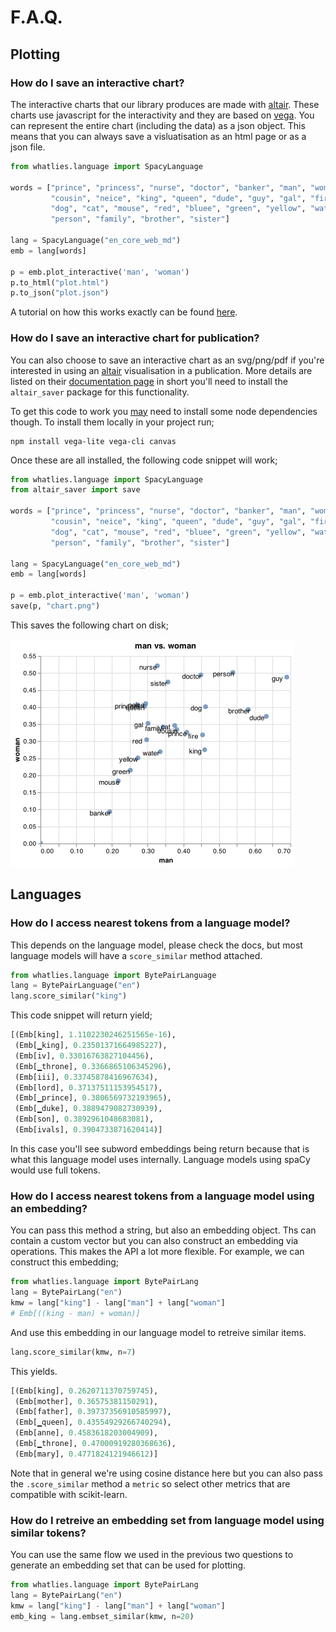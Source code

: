 # F.A.Q. 

## Plotting

### How do I save an interactive chart? 

The interactive charts that our library produces are made with [altair](https://altair-viz.github.io/). 
These charts use javascript for the interactivity and they are based on [vega](https://vega.github.io/vega-lite/).
You can represent the entire chart (including the data) as a json object. This means that you can always 
save a visluatisation as an html page or as a json file. 

```python
from whatlies.language import SpacyLanguage

words = ["prince", "princess", "nurse", "doctor", "banker", "man", "woman",
         "cousin", "neice", "king", "queen", "dude", "guy", "gal", "fire",
         "dog", "cat", "mouse", "red", "bluee", "green", "yellow", "water",
         "person", "family", "brother", "sister"]

lang = SpacyLanguage("en_core_web_md")
emb = lang[words]

p = emb.plot_interactive('man', 'woman')
p.to_html("plot.html")
p.to_json("plot.json")
```

A tutorial on how this works exactly can be found [here](https://calmcode.io/altair/json.html).

### How do I save an interactive chart for publication? 

You can also choose to save an interactive chart as an svg/png/pdf if you're interested 
in using an [altair](https://altair-viz.github.io/) visualisation in a publication. More
details are listed on their [documentation page](https://altair-viz.github.io/user_guide/saving_charts.html?highlight=save%20svg#png-svg-and-pdf-format)
in short you'll need to install the `altair_saver` package for this functionality.

To get this code to work you [may](https://github.com/RasaHQ/whatlies/issues/58) need to install some node
dependencies though. To install them locally in your project run;

```
npm install vega-lite vega-cli canvas
```

Once these are all installed, the following code snippet will work; 

```python
from whatlies.language import SpacyLanguage
from altair_saver import save

words = ["prince", "princess", "nurse", "doctor", "banker", "man", "woman",
         "cousin", "neice", "king", "queen", "dude", "guy", "gal", "fire",
         "dog", "cat", "mouse", "red", "bluee", "green", "yellow", "water",
         "person", "family", "brother", "sister"]

lang = SpacyLanguage("en_core_web_md")
emb = lang[words]

p = emb.plot_interactive('man', 'woman')
save(p, "chart.png")
```

This saves the following chart on disk;

![](images/chart.png)

## Languages

### How do I access nearest tokens from a language model?

This depends on the language model, please check the docs, but most 
language models will have a `score_similar` method attached. 

```python
from whatlies.language import BytePairLanguage
lang = BytePairLanguage("en")
lang.score_similar("king")
``` 

This code snippet will return yield;

```python
[(Emb[king], 1.1102230246251565e-16),
 (Emb[▁king], 0.23501371664985227),
 (Emb[iv], 0.33016763827104456),
 (Emb[▁throne], 0.3366865106345296),
 (Emb[iii], 0.33745878416967634),
 (Emb[lord], 0.37137511153954517),
 (Emb[▁prince], 0.3806569732193965),
 (Emb[▁duke], 0.3889479082730939),
 (Emb[son], 0.3892961048683081),
 (Emb[ivals], 0.3904733871620414)]
```

In this case you'll see subword embeddings being return because that is what this
language model uses internally. Language models using spaCy would use full tokens.

### How do I access nearest tokens from a language model using an embedding? 

You can pass this method a string, but also an embedding object. Ths can contain
a custom vector but you can also construct an embedding via operations. This makes the 
API a lot more flexible. For example, we can construct this embedding;

```python
from whatlies.language import BytePairLang
lang = BytePairLang("en")
kmw = lang["king"] - lang["man"] + lang["woman"]
# Emb[((king - man) + woman)]
```

And use this embedding in our language model to retreive similar items.

```python
lang.score_similar(kmw, n=7)
```

This yields. 

```python
[(Emb[king], 0.2620711370759745),
 (Emb[mother], 0.36575381150291),
 (Emb[father], 0.39737356910585997),
 (Emb[▁queen], 0.43554929266740294),
 (Emb[anne], 0.4583618203004909),
 (Emb[▁throne], 0.47000919280368636),
 (Emb[mary], 0.4771824121946612)]
```

Note that in general we're using cosine distance here but you can also pass the 
`.score_similar` method a `metric` so select other metrics that are compatible with
scikit-learn. 

### How do I retreive an embedding set from language model using similar tokens? 

You can use the same flow we used in the previous two questions to generate an
embedding set that can be used for plotting.

```python
from whatlies.language import BytePairLang
lang = BytePairLang("en")
kmw = lang["king"] - lang["man"] + lang["woman"]
emb_king = lang.embset_similar(kmw, n=20)
```